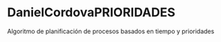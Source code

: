 DanielCordovaPRIORIDADES
========================

Algoritmo de planificación de procesos basados en tiempo y prioridades
